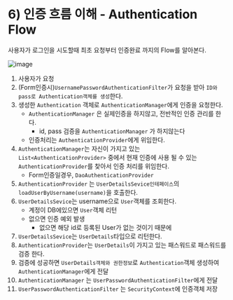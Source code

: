 # 6) 인증 흐름 이해 - Authentication Flow

사용자가 로그인을 시도할때 최초 요청부터 인증완료 까지의 Flow를 알아본다.

![image](https://github.com/qwe5507/TIL/assets/70142711/1532a864-c03c-420c-9da8-6e62a96df829)

1. 사용자가 요청 
2. (Form인증시)`UsernamePasswordAuthenticationFilter`가 요청을 받아 `ID와 pass로 Authentication객체를 생성`한다.
3. 생성한 `Authentication` 객체로 `AuthenticationManager`에게 인증을 요청한다.
    - `AuthenticationManager` 은 실제인증을 하지않고, 전반적인 인증 관리를 한다.
        - id, pass 검증을 `AuthenticationManager` 가 하지않는다
    - 인증처리는 `AuthenticationProvider`에게 위임한다.
4. `AuthenticationManager`는 자신이 가지고 있는 `List<AuthenticationProvider>` 중에서 현재 인증에 사용 될 수 있는 `AuthenticationProvider`를 찾아서 인증 처리를 위임한다.
    - Form인증일경우, `DaoAuthenticationProvider`
5. `AuthenticationProvider` 는 `UserDetailsSevice인테페이스`의 `loadUserByUsername(username)`을 호출한다.
6. `UserDetailsSevice`는 username으로 `User`객체를 조회한다.
    - 계정이 DB에있으면 `User`객체 리턴
    - 없으면 인증 예외 발생
        - 없으면 해당 id로 등록된 User가 없는 것이기 때문에
7. `UserDetailsSevice`는 `UserDetails`타입으로 리턴한다.
8. `AuthenticationProvider`는 `UserDetails`이 가지고 있는 패스워드로 패스워드를 검증 한다.
9. 검증에 성공하면 `UserDetails객체와 권한정보`로 `Authentication`객체 생성하여 `AuthenticationManager`에게 전달
10. `AuthenticationManager` 는 `UserPasswordAuthenticationFilter`에게 전달
11. `UserPasswordAuthenticationFilter` 는 `SecurityContext`에 인증객체 저장
